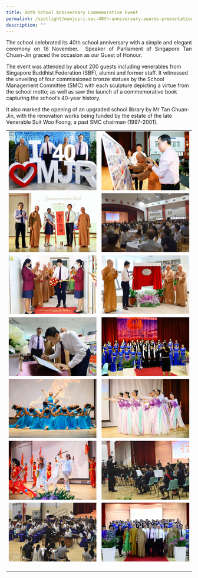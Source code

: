 ```yaml
---
title: 40th School Anniversary Commemorative Event
permalink: /spotlight/manjusri-sec-40th-anniversary-awards-presentation/
description: ""
---
```

<p style="text-align: justify;">The school celebrated its 40th school anniversary with a simple and elegant ceremony on 18 November.&nbsp; Speaker of Parliament of Singapore Tan Chuan-Jin graced the occasion as our Guest of Honour.&nbsp;

The event was attended by about 200 guests including venerables from Singapore Buddhist Federation (SBF), alumni and former staff. It witnessed the unveiling of four commissioned bronze statues by the School Management Committee (SMC) with each sculpture depicting a virtue from the school motto; as well as saw the launch of a commemorative book capturing the school’s 40-year history.&nbsp;&nbsp;

It also marked the opening of an upgraded school library by Mr Tan Chuan-Jin, with the renovation works being funded by the estate of the late Venerable Suit Woo Foong, a past SMC chairman (1997-2001).
	
	
|  |  |  
| -------- | -------- | 
|![](/images/Spotlight/Anniversary/ann1.png)|![](/images/Spotlight/Anniversary/ann2.png)|
![](/images/Spotlight/Anniversary/ann3.png)|![](/images/Spotlight/Anniversary/ann4.png)|
![](/images/Spotlight/Anniversary/ann5.png)|![](/images/Spotlight/Anniversary/ann6.png)|
![](/images/Spotlight/Anniversary/ann7.png)|![](/images/Spotlight/Anniversary/ann8.png)|
![](/images/Spotlight/Anniversary/ann9.png)|![](/images/Spotlight/Anniversary/ann10.png)|
![](/images/Spotlight/Anniversary/ann11.png)|![](/images/Spotlight/Anniversary/ann12.png)|
![](/images/Spotlight/Anniversary/ann13.png)|![](/images/Spotlight/Anniversary/ann14.png)|
|</p>